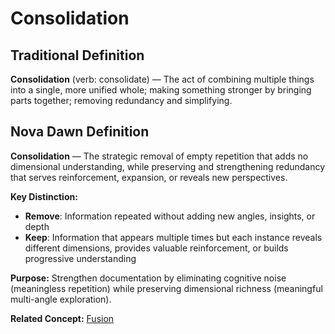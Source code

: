 # Consolidation

## Traditional Definition
**Consolidation** (verb: consolidate) — The act of combining multiple things into a single, more unified whole; making something stronger by bringing parts together; removing redundancy and simplifying.

## Nova Dawn Definition
**Consolidation** — The strategic removal of empty repetition that adds no dimensional understanding, while preserving and strengthening redundancy that serves reinforcement, expansion, or reveals new perspectives.

**Key Distinction:**
- **Remove**: Information repeated without adding new angles, insights, or depth
- **Keep**: Information that appears multiple times but each instance reveals different dimensions, provides valuable reinforcement, or builds progressive understanding

**Purpose:** Strengthen documentation by eliminating cognitive noise (meaningless repetition) while preserving dimensional richness (meaningful multi-angle exploration).

**Related Concept:** [Fusion](../F/fusion.md)